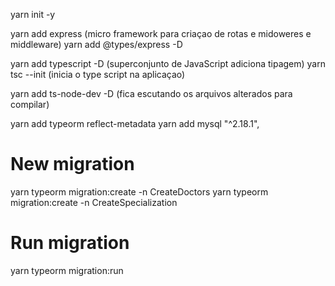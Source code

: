 yarn init -y

yarn add express (micro framework para criaçao de rotas e midoweres e middleware)
yarn add @types/express -D

yarn add typescript -D	(superconjunto de JavaScript adiciona tipagem)
yarn tsc --init (inicia o type script na aplicaçao)

yarn add ts-node-dev -D (fica escutando os arquivos alterados para compilar)

yarn add typeorm reflect-metadata
yarn add mysql					 "^2.18.1",

# New migration
yarn typeorm migration:create -n CreateDoctors
yarn typeorm migration:create -n CreateSpecialization

# Run migration
yarn typeorm migration:run